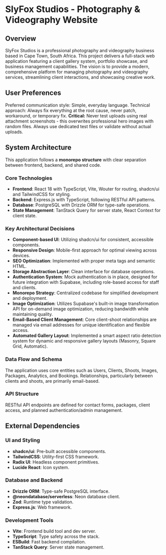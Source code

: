 # SlyFox Studios - Photography & Videography Website

## Overview
SlyFox Studios is a professional photography and videography business based in Cape Town, South Africa. This project delivers a full-stack web application featuring a client gallery system, portfolio showcase, and business management capabilities. The vision is to provide a modern, comprehensive platform for managing photography and videography services, streamlining client interactions, and showcasing creative work.

## User Preferences
Preferred communication style: Simple, everyday language.
Technical approach: Always fix everything at the root cause, never patch, workaround, or temporary fix.
**Critical:** Never test uploads using real attachment screenshots - this overwrites professional hero images with random files. Always use dedicated test files or validate without actual uploads.

## System Architecture
This application follows a **monorepo structure** with clear separation between frontend, backend, and shared code.

### Core Technologies
- **Frontend**: React 18 with TypeScript, Vite, Wouter for routing, shadcn/ui and TailwindCSS for styling.
- **Backend**: Express.js with TypeScript, following RESTful API patterns.
- **Database**: PostgreSQL with Drizzle ORM for type-safe operations.
- **State Management**: TanStack Query for server state, React Context for client state.

### Key Architectural Decisions
- **Component-based UI**: Utilizing shadcn/ui for consistent, accessible components.
- **Responsive Design**: Mobile-first approach for optimal viewing across devices.
- **SEO Optimization**: Implemented with proper meta tags and semantic HTML.
- **Storage Abstraction Layer**: Clean interface for database operations.
- **Authentication System**: Mock authentication is in place, designed for future integration with Supabase, including role-based access for staff and clients.
- **Monorepo Strategy**: Centralized codebase for simplified development and deployment.
- **Image Optimization**: Utilizes Supabase's built-in image transformation API for on-demand image optimization, reducing bandwidth while maintaining quality.
- **Email-Based Client Management**: Core client-shoot relationships are managed via email addresses for unique identification and flexible access.
- **Automated Gallery Layout**: Implemented a smart aspect ratio detection system for dynamic and responsive gallery layouts (Masonry, Square Grid, Automatic).

### Data Flow and Schema
The application uses core entities such as Users, Clients, Shoots, Images, Packages, Analytics, and Bookings. Relationships, particularly between clients and shoots, are primarily email-based.

### API Structure
RESTful API endpoints are defined for contact forms, packages, client access, and planned authentication/admin management.

## External Dependencies

### UI and Styling
- **shadcn/ui**: Pre-built accessible components.
- **TailwindCSS**: Utility-first CSS framework.
- **Radix UI**: Headless component primitives.
- **Lucide React**: Icon system.

### Database and Backend
- **Drizzle ORM**: Type-safe PostgreSQL interface.
- **@neondatabase/serverless**: Neon database client.
- **Zod**: Runtime type validation.
- **Express.js**: Web framework.

### Development Tools
- **Vite**: Frontend build tool and dev server.
- **TypeScript**: Type safety across the stack.
- **ESBuild**: Fast backend compilation.
- **TanStack Query**: Server state management.